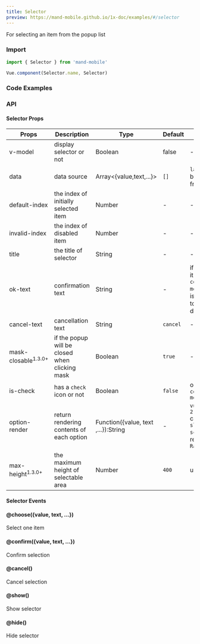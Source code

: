 ```yaml
---
title: Selector
preview: https://mand-mobile.github.io/1x-doc/examples/#/selector
---
```


For selecting an item from the popup list

### Import

```javascript
import { Selector } from 'mand-mobile'

Vue.component(Selector.name, Selector)
```

### Code Examples

<!-- DEMO -->

### API

#### Selector Props
|Props | Description | Type | Default | Note|
|----|-----|------|------|------|
|v-model|display selector or not|Boolean|false|-|
|data|data source|Array<{value,text,...}>|`[]`|`label` can be a `html` fragment|
|default-index|the index of initially selected item|Number|-|-|
|invalid-index|the index of disabled item|Number|-|-|
|title|the title of selector|String|-|-|
|ok-text|confirmation text|String|-|if empty, it will be `confirmed mode`, that is, click to select directly|
|cancel-text|cancellation text|String|`cancel`|-|
|mask-closable<sup class="version-after">1.3.0+</sup>|if the popup will be closed when clicking mask|Boolean|`true`|-|
|is-check|has a `check` icon or not|Boolean|`false`|only for `confirmed mode`|
|option-render|return rendering contents of each option|Function({value, text ,...}):String|-|`vue 2.1.0+` can use `slot-scope`, refer to `Radio`|
|max-height<sup class="version-after">1.3.0+</sup>|the maximum height of selectable area|Number|`400`|unit `px`|


#### Selector Events

#### @choose({value, text, ...})
Select one item

#### @confirm({value, text, ...})
Confirm selection

#### @cancel()
Cancel selection

#### @show()
Show selector

#### @hide()
Hide selector
